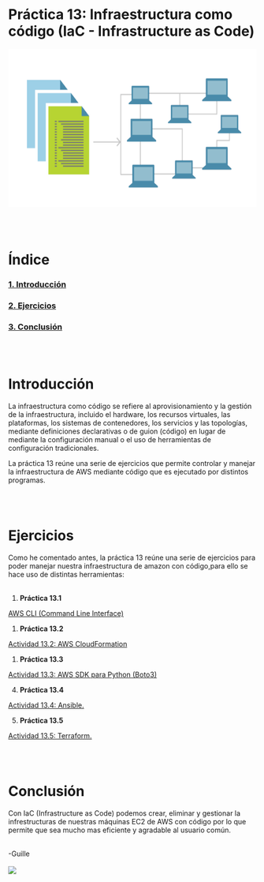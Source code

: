 # Práctica 13: Infraestructura como código (IaC - Infrastructure as Code)
<p align="center">
<img src="https://raw.githubusercontent.com/drain113/pictures/main/Fotos/infrastructureascode_600x300-3.png" width="" height="320" />  
</p>
<br>   <br/>  


# Índice

### [1. Introducción](#introducción)

### [2. Ejercicios](#ejercicios)

### [3. Conclusión](#conclusión)

<br>   <br/>   

# Introducción
La infraestructura como código se refiere al aprovisionamiento y la gestión de la infraestructura, incluido el hardware, los recursos virtuales, las plataformas, los sistemas de contenedores, los servicios y las topologías, mediante definiciones declarativas o de guion (código) en lugar de mediante la configuración manual o el uso de herramientas de configuración tradicionales.

La práctica 13 reúne una serie de ejercicios que permite controlar y manejar la infraestructura de AWS mediante código que es ejecutado por distintos programas.



<br>   <br/>   


# Ejercicios
Como he comentado antes, la práctica 13 reúne una serie de ejercicios para poder manejar nuestra infraestructura de amazon con código,para ello se hace uso de distintas herramientas:
<br>   </br> 

1. **Práctica 13.1**

[AWS CLI (Command Line Interface)](13.1/)



1. **Práctica 13.2**

[Actividad 13.2: AWS CloudFormation](13.2/)


1. **Práctica 13.3**

[Actividad 13.3: AWS SDK para Python (Boto3)](13.3/)

4. **Práctica 13.4**

[Actividad 13.4: Ansible.](13.4/)

5. **Práctica 13.5** 

[Actividad 13.5: Terraform.](13.5/)

<br>   </br>
# Conclusión

Con IaC  (Infrastructure as Code) podemos crear, eliminar y gestionar la infrestructuras de nuestras máquinas EC2 de AWS con código por lo que permite que sea mucho mas eficiente y agradable al usuario común.

<break>   </break>  
-Guille  
<break>   </break>  
 [![](https://preview.redd.it/enr7hhg3zku81.png?auto=webp&s=fc017e6a82f91cc81ab3dd7d0388ef57bfd72c30)](https://github.com/drain113)
